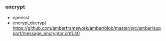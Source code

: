 ### encrypt

- openssl
- encrypt,decrypt
https://github.com/amberframework/amber/blob/master/src/amber/support/message_encryptor.cr#L40



